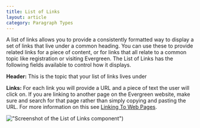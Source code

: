 ```yaml
---
title: List of Links
layout: article
category: Paragraph Types
---
```


A list of links allows you to provide a consistently formatted way to display a set of links that live under a common heading. You can use these to provide related links for a piece of content, or for links that all relate to a common topic like registration or visiting Evergreen. The List of Links has the following fields available to control how it displays.

**Header:** This is the topic that your list of links lives under

**Links:** For each link you will provide a URL and a piece of text the user will click on. If you are linking to another page on the Evergreen website, make sure and search for that page rather than simply copying and pasting the URL. For more information on this see [Linking To Web Pages](/02_about_drupal/04-linking-to-web-pages.html).

!["Screenshot of the List of Links component"](paragraphs--list-of-links.png))